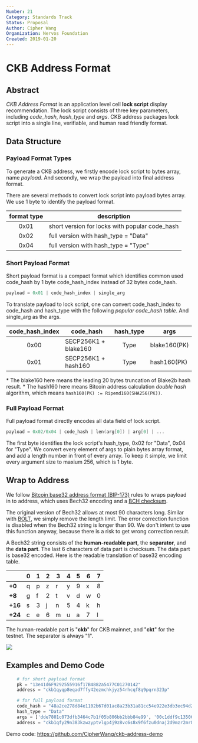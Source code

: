 ```yaml
---
Number: 21
Category: Standards Track
Status: Proposal
Author: Cipher Wang
Organization: Nervos Foundation
Created: 2019-01-20
---
```


# CKB Address Format

## Abstract

*CKB Address Format* is an application level cell **lock script** display recommendation. The lock script consists of three key parameters, including *code_hash*, *hash_type* and *args*. CKB address packages lock script into a single line, verifiable, and human read friendly format.

## Data Structure

### Payload Format Types

To generate a CKB address, we firstly encode lock script to bytes array, name *payload*. And secondly, we wrap the payload into final address format.

There are several methods to convert lock script into payload bytes array. We use 1 byte to identify the payload format.

| format type |                   description                  |
|:-----------:|------------------------------------------------|
|  0x01       | short version for locks with popular code_hash |
|  0x02       | full version with hash_type = "Data"           |
|  0x04       | full version with hash_type = "Type"           |

### Short Payload Format

Short payload format is a compact format which identifies common used code_hash by 1 byte code_hash_index instead of 32 bytes code_hash.

```c
payload = 0x01 | code_hash_index | single_arg
```

To translate payload to lock script, one can convert code_hash_index to code_hash and hash_type with the following *popular code_hash table*. And single_arg as the args.


| code_hash_index |        code_hash     |   hash_type  |      args     |
|:---------------:|----------------------|:------------:|---------------|
|      0x00       | SECP256K1 + blake160 |     Type     |  blake160(PK) |
|      0x01       | SECP256K1 + hash160  |     Type     |  hash160(PK)  |

\* The blake160 here means the leading 20 bytes truncation of Blake2b hash result.
\* The hash160 here means Bitcoin address calculation *double hash* algorithm, which means `hash160(PK) := Ripemd160(SHA256(PK))`.

### Full Payload Format

Full payload format directly encodes all data field of lock script.

```c
payload = 0x02/0x04 | code_hash | len(arg[0]) | arg[0] | ...
```

The first byte identifies the lock script's hash_type, 0x02 for "Data", 0x04 for "Type". We convert every element of args to plain bytes array format, and add a length number in front of every array. To keep it simple, we limit every argument size to maxium 256, which is 1 byte.

## Wrap to Address

We follow [Bitcoin base32 address format (BIP-173)][bip173] rules to wraps payload in to address, which uses Bech32 encoding and a [BCH checksum][bch].

The original version of Bech32 allows at most 90 characters long. Similar with [BOLT][BOLT_url], we simply remove the length limit. The error correction function is disabled when the Bech32 string is longer than 90. We don't intent to use this function anyway, because there is a risk to get wrong correction result.

A Bech32 string consists of the **human-readable part**, the **separator**, and the **data part**. The last 6 characters of data part is checksum. The data part is base32 encoded. Here is the readable translation of base32 encoding table.

|       |0|1|2|3|4|5|6|7|
|-------|-|-|-|-|-|-|-|-|
|**+0** |q|p|z|r|y|9|x|8|
|**+8** |g|f|2|t|v|d|w|0|
|**+16**|s|3|j|n|5|4|k|h|
|**+24**|c|e|6|m|u|a|7|l|

The human-readable part is "**ckb**" for CKB mainnet, and "**ckt**" for the testnet. The separator is always "1".

![](images/ckb-address.png)

## Examples and Demo Code

```py
    # for short payload format
    pk = "13e41d6F9292555916f17B4882a5477C01270142"
    address = "ckb1qyqp8eqad7ffy42ezmchkjyz54rhcqf8q9pqrn323p"

    # for full payload format
    code_hash = "48a2ce278d84e1102b67d01ac8a23b31a81cc54e922e3db3ec94d2ec4356c67c"
    hash_type = "Data"
    args = ['dde7801c073dfb3464c7b1f05b806bb2bbb84e99', '00c1ddf9c135061b7635ca51e735fc2b03cee339']
    address = "ckb1qfy29n383kzwzyptvlgp4j9z8vc6s8x9f6fzu0dnaj2d9mzr2mr8c9xau7qpcpealv6xf3a37pdcq6ajhwuyaxg5qrqam7wpx5rpka34efg7wd0u9vpuaceeu5fsh5"
```

Demo code: https://github.com/CipherWang/ckb-address-demo 

[bip173]: https://github.com/bitcoin/bips/blob/master/bip-0173.mediawiki

[bch]: https://en.wikipedia.org/wiki/BCH_code

[BOLT_url]: https://github.com/lightningnetwork/lightning-rfc/blob/master/11-payment-encoding.md

